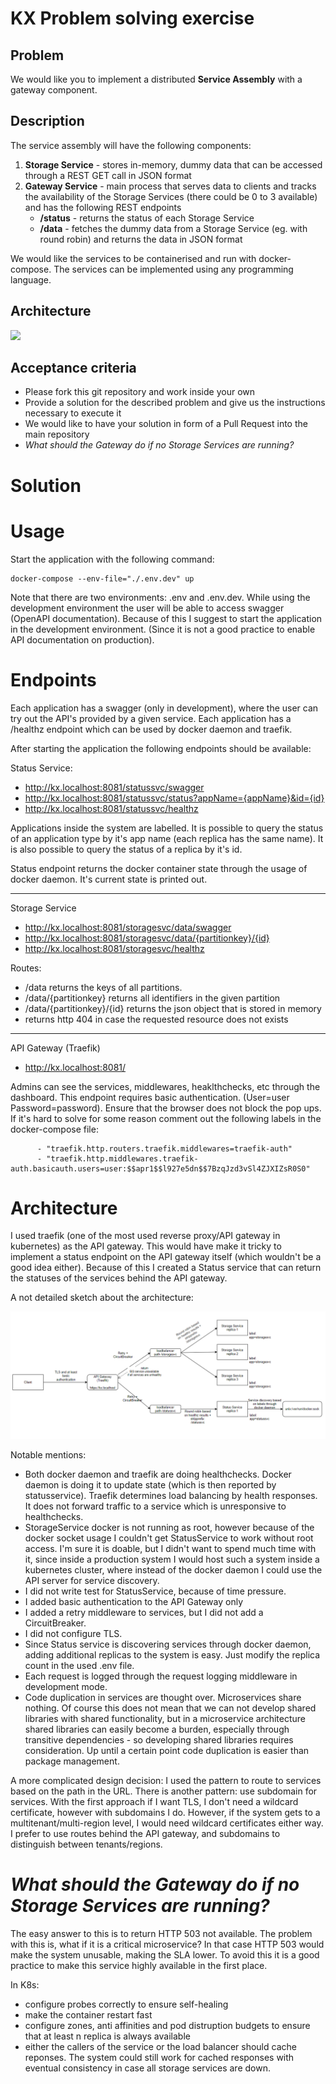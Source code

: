 # KX Problem solving exercise

## Problem
We would like you to implement a distributed **Service Assembly** with a gateway component.

## Description
The service assembly will have the following components:
1) **Storage Service** - stores in-memory, dummy data that can be accessed through a REST GET call in JSON format
2) **Gateway Service** - main process that serves data to clients and tracks the availability of the Storage Services (there could be 0 to 3 available) and has the following REST endpoints
    * **/status** - returns the status of each Storage Service
    * **/data** - fetches the dummy data from a Storage Service (eg. with round robin) and returns the data in JSON format

We would like the services to be containerised and run with docker-compose.
The services can be implemented using any programming language.

## Architecture
<img src="https://user-images.githubusercontent.com/90027208/152865747-5c4734dd-c046-4170-ae04-f0ea1448cf89.png" width="300">

## Acceptance criteria
* Please fork this git repository and work inside your own
* Provide a solution for the described problem and give us the instructions necessary to execute it
* We would like to have your solution in form of a Pull Request into the main repository
* _What should the Gateway do if no Storage Services are running?_


# Solution

# Usage 

Start the application with the following command:

```
docker-compose --env-file="./.env.dev" up
```

Note that there are two environments: .env and .env.dev. While using the development environment the user will be able to access swagger (OpenAPI documentation). Because of this I suggest to start the application in the development environment. (Since it is not a good practice to enable API documentation on production). 

# Endpoints

Each application has a swagger (only in development), where the user can try out the API's provided by a given service. Each application has a /healthz endpoint which can be used by docker daemon and traefik.

After starting the application the following endpoints should be available:

Status Service:
- http://kx.localhost:8081/statussvc/swagger
- http://kx.localhost:8081/statussvc/status?appName={appName}&id={id}
- http://kx.localhost:8081/statussvc/healthz

Applications inside the system are labelled. It is possible to query the status of an application type by it's app name (each replica has the same name). It is also possible to query the status of a replica by it's id.

Status endpoint returns the docker container state through the usage of docker daemon. It's current state is printed out.

---
Storage Service
- http://kx.localhost:8081/storagesvc/data/swagger
- http://kx.localhost:8081/storagesvc/data/{partitionkey}/{id}
- http://kx.localhost:8081/storagesvc/healthz

Routes:

- /data returns the keys of all partitions.
- /data/{partitionkey} returns all identifiers in the given partition
- /data/{partitionkey}/{id} returns the json object that is stored in memory
- returns http 404 in case the requested resource does not exists

---
API Gateway (Traefik)
- http://kx.localhost:8081/ 
  
Admins can see the services, middlewares, heaklthchecks, etc through the dashboard. This endpoint requires basic authentication. (User=user Password=password). Ensure that the browser does not block the pop ups. If it's hard to solve for some reason comment out the following labels in the docker-compose file:

```
      - "traefik.http.routers.traefik.middlewares=traefik-auth"
      - "traefik.http.middlewares.traefik-auth.basicauth.users=user:$$apr1$$l927e5dn$$7BzqJzd3vSl4ZJXIZsR0S0"
```
# Architecture

I used traefik (one of the most used reverse proxy/API gateway in kubernetes) as the API gateway. This would have make it tricky to implement a status endpoint on the API gateway itself (which wouldn't be a good idea either). Because of this I created a Status service that can return the statuses of the services behind the API gateway.

A not detailed sketch about the architecture:

 ![Architecture.PNG](Architecture.PNG)

Notable mentions:

- Both docker daemon and traefik are doing healthchecks. Docker daemon is doing it to update state (which is then reported by statusservice). Traefik determines load balancing by health responses. It does not forward traffic to a service which is unresponsive to healthchecks.
- StorageService docker is not running as root, however because of the docker socket usage I couldn't get StatusService to work without root access. I'm sure it is doable, but I didn't want to spend much time with it, since inside a production system I would host such a system inside a kubernetes cluster, where instead of the docker daemon I could use the API server for service discovery.
- I did not write test for StatusService, because of time pressure.
- I added basic authentication to the API Gateway only
- I added a retry middleware to services, but I did not add a CircuitBreaker.
- I did not configure TLS.
- Since Status service is discovering services through docker daemon, adding additional replicas to the system is easy. Just modify the replica count in the used .env file.
- Each request is logged through the request logging middleware in development mode.
- Code duplication in services are thought over. Microservices share nothing. Of course this does not mean that we can not develop shared libraries with shared functionality, but in a microservice architecture shared libraries can easily become a burden, especially through transitive dependencies - so developing shared libraries requires consideration. Up until a certain point code duplication is easier than package management.

A more complicated design decision: I used the pattern to route to services based on the path in the URL. There is another pattern: use subdomain for services. With the first approach if I want TLS, I don't need a wildcard certificate, however with subdomains I do. However, if the system gets to a multitenant/multi-region level, I would need wildcard certificates either way. I prefer to use routes behind the API gateway, and subdomains to distinguish between tenants/regions.

# _What should the Gateway do if no Storage Services are running?_

The easy answer to this is to return HTTP 503 not available. The problem with this is, what if it is a critical microservice? In that case HTTP 503 would make the system unusable, making the SLA lower.
To avoid this it is a good practice to make this service highly available in the first place. 

In K8s: 
- configure probes correctly to ensure self-healing
- make the container restart fast
- configure zones, anti affinities and pod distruption budgets to ensure that at least n replica is always available
- either the callers of the service or the load balancer should cache reponses. The system could still work for cached responses with eventual consistency in case all storage services are down.


